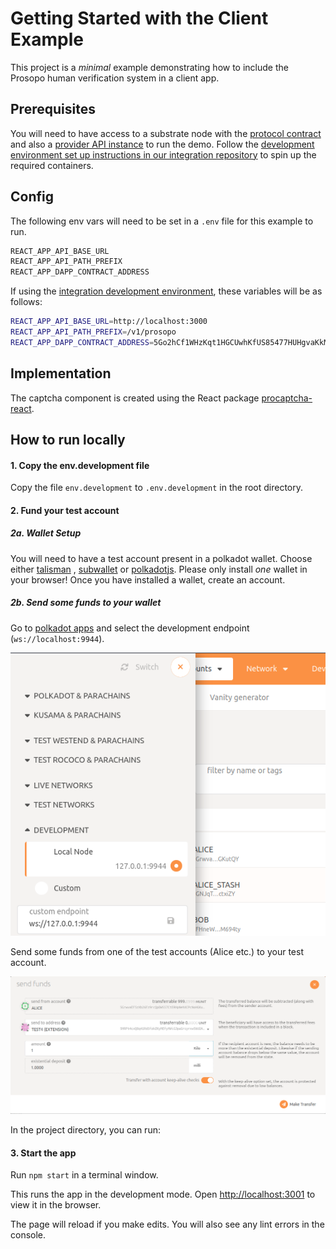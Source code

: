 # Getting Started with the Client Example

This project is a *minimal* example demonstrating how to include the Prosopo human verification system in a client app.

## Prerequisites

You will need to have access to a substrate node with the [protocol contract](https://github.com/prosopo-io/protocol)
and also a [provider API instance](https://github.com/prosopo-io/provider) to run the demo. Follow
the [development environment set up instructions in our integration repository](https://github.com/prosopo-io/integration#development-environment-set-up)
to spin up the required containers.

## Config

The following env vars will need to be set in a `.env` file for this example to run.

```bash
REACT_APP_API_BASE_URL
REACT_APP_API_PATH_PREFIX
REACT_APP_DAPP_CONTRACT_ADDRESS
```

If using
the [integration development environment](https://github.com/prosopo-io/integration#development-environment-set-up),
these variables will be as follows:

```bash
REACT_APP_API_BASE_URL=http://localhost:3000
REACT_APP_API_PATH_PREFIX=/v1/prosopo
REACT_APP_DAPP_CONTRACT_ADDRESS=5Go2hCf1WHzKqt1HGCUwhKfUS85477HUHgvaKkMJRYBfyiUP
```

## Implementation

The captcha component is created using the React
package [procaptcha-react](https://github.com/prosopo-io/procaptcha-react).

## How to run locally

#### 1. Copy the env.development file

Copy the file `env.development` to `.env.development` in the root directory.

#### 2. Fund your test account

##### 2a. Wallet Setup

You will need to have a test account present in a polkadot wallet. Choose either
[talisman](https://chrome.google.com/webstore/detail/talisman-polkadot-wallet/fijngjgcjhjmmpcmkeiomlglpeiijkld)
, [subwallet](https://chrome.google.com/webstore/detail/subwallet-polkadot-extens/onhogfjeacnfoofkfgppdlbmlmnplgbn)
or [polkadotjs](https://polkadot.js.org/extension/). Please only install *one* wallet in your browser! Once you have
installed a wallet, create an account.

##### 2b. Send some funds to your wallet

Go to [polkadot apps](https://polkadot.js.org/apps/?rpc=ws%3A%2F%2F127.0.0.1%3A9944#/accounts) and select the
development endpoint (`ws://localhost:9944`).

![Select endpoint](assets/img-endpoint.png)

Send some funds from one of the test accounts (Alice etc.) to your test account.

![Send funds](assets/img-send-funds.png)

In the project directory, you can run:

#### 3. Start the app

Run `npm start` in a terminal window.

This runs the app in the development mode. Open [http://localhost:3001](http://localhost:3001) to view it in the
browser.

The page will reload if you make edits. You will also see any lint errors in the console.
